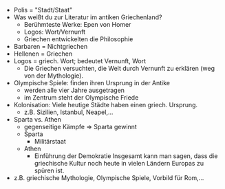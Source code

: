 - Polis = "Stadt/Staat"
- Was weißt du zur Literatur im antiken Griechenland?
	- Berühmteste Werke: Epen von Homer
	- Logos: Wort/Vernunft
	- Griechen entwickelten die Philosophie
- Barbaren = Nichtgriechen
- Hellenen = Griechen
- Logos = griech. Wort; bedeutet Vernunft, Wort
	- Die Griechen versuchten, die Welt durch Vernunft zu erklären (weg von der Mythologie).
- Olympische Spiele: finden ihren Ursprung in der Antike
	- werden alle vier Jahre ausgetragen
	- im Zentrum steht der Olympische Friede
- Kolonisation: Viele heutige Städte haben einen griech. Ursprung.
	- z.B. Sizilien, Istanbul, Neapel,...
- Sparta vs. Athen
	- gegenseitige Kämpfe => Sparta gewinnt
	- Sparta
		- Militärstaat
	- Athen
		- Einführung der Demokratie
Insgesamt kann man sagen, dass die griechische Kultur noch heute in vielen Ländern Europas zu spüren ist.
- z.B. griechische Mythologie, Olympische Spiele, Vorbild für Rom,...